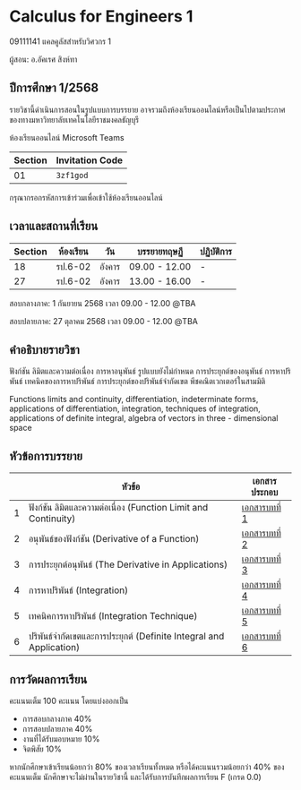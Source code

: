 # Calculus for Engineers 1 
09111141 แคลคูลัสสำหรับวิศวกร 1

ผู้สอน: อ.อัคเรศ สิงห์ทา

## ปีการศึกษา 1/2568
รายวิชานี้ดำเนินการสอนในรูปแบบการบรรยาย
อาจรวมถึงห้องเรียนออนไลน์หรือเป็นไปตามประกาศของทางมหาวิทยาลัยเทคโนโลยีราชมงคลธัญบุรี 

ห้องเรียนออนไลน์ Microsoft Teams

| Section | Invitation Code | 
|---------|-----------------|
|     01  |   `3zf1god`     | 

กรุณากรอกรหัสการเข้าร่วมเพื่อเข้าใช้ห้องเรียนออนไลน์

## เวลาและสถานที่เรียน

| Section | ห้องเรียน | วัน | บรรยายทฤษฏี  | ปฏิบัติการ  |
|--------|---------|----|---------------|---------------|
| 18     |  รป.6-02 | อังคาร | 09.00 - 12.00  | - |
| 27     |  รป.6-02 | อังคาร | 13.00 - 16.00  | - |

สอบกลางภาค: 1 กันยายน 2568 เวลา 09.00 - 12.00 @TBA

สอบปลายภาค: 27 ตุลาคม 2568 เวลา 09.00 - 12.00 @TBA

## คำอธิบายรายวิชา
ฟังก์ชัน ลิมิตและความต่อเนื่อง การหาอนุพันธ์ รูปแบบยังไม่กำหนด การประยุกต์ของอนุพันธ์ การหาปริพันธ์ เทคนิคของการหาปริพันธ์ การประยุกต์ของปริพันธ์จำกัดเขต พีชคณิตเวกเตอร์ในสามมิติ

Functions limits and continuity, differentiation, indeterminate forms, applications of differentiation, integration, techniques of integration, applications of definite integral, algebra of vectors in three - dimensional space

## หัวข้อการบรรยาย
|    | หัวข้อ | เอกสารประกอบ |
|----| -----|------------|
| 1  | ฟังก์ชัน ลิมิตและความต่อเนื่อง (Function Limit and Continuity) | [เอกสารบทที่ 1](./materials/ch_01/texts.pdf) |
| 2  | อนุพันธ์ของฟังก์ชัน (Derivative of a Function)  | [เอกสารบทที่ 2](./materials/ch_02/texts.pdf)  |
| 3  | การประยุกต์อนุพันธ์ (The Derivative in Applications) | [เอกสารบทที่ 3](./materials/ch_03/texts.pdf) |
| 4  | การหาปริพันธ์ (Integration) | [เอกสารบทที่ 4](./materials/ch_04/texts.pdf)  |
| 5  | เทคนิคการหาปริพันธ์ (Integration Technique) | [เอกสารบทที่ 5](./materials/ch_05/texts.pdf) |
| 6  | ปริพันธ์จำกัดเขตและการประยุกต์ (Definite Integral and Application) | [เอกสารบทที่ 6](./materials/ch_06/texts.pdf)|


## การวัดผลการเรียน
คะแนนเต็ม 100 คะแนน โดยแบ่งออกเป็น
- การสอบกลางภาค 40%
- การสอบปลายภาค 40%
- งานที่ได้รับมอบหมาย 10%
- จิตพิสัย 10%

หากนักศึกษาเข้าเรียนน้อยกว่า 80% ของเวลาเรียนทั้งหมด
หรือได้คะแนนรวมน้อยกว่า 40% ของคะแนนเต็ม นักศึกษาจะไม่ผ่านในรายวิชานี้ และได้รับการบันทึกผลการเรียน F (เกรด 0.0) 

